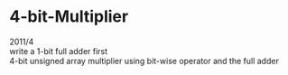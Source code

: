 # 4-bit-Multiplier
2011/4<br/>
write a  1-bit full adder first<br/>
4-bit unsigned array multiplier using bit-wise operator and the full adder <br/>
